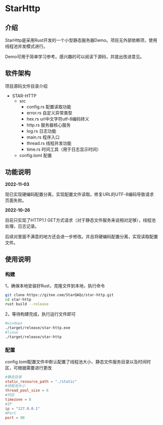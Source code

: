 # StarHttp

## 介绍

StarHttp是采用Rust开发的一个小型静态服务器Demo。项目无外部依赖项，使用线程池并发模式进行。

Demo可用于简单学习参考。感兴趣的可以阅读下源码，并提出改进意见。

## 软件架构

项目源码文件目录介绍
- STAR-HTTP
  - src
    - config.rs		配置读取功能
    - error.rs		自定义异常类型
    - hex.rs 		url中文字符utf-8编码转义
    - http.rs 		服务器核心服务
    - log.rs 		日志功能
    - main.rs 		程序入口
    - thread.rs 	线程并发功能
    - time.rs 		时间工具（用于日志显示时间）
  - config.toml 	配置

## 功能说明

**2022-11-03**

现已实现硬编码配置分离，实现配置文件读取。修复URL的UTF-8编码导致请求页面失败。

**2022-10-26**

目前只实现了HTTP1.1 GET方式请求（对于静态文件服务来说相对足够），线程池处理，日志记录。

后续对里面不满意的地方还会进一步修改。并且将硬编码配置分离，实现读取配置文件。

## 使用说明

### 构建

1，确保本地安装好Rust，克隆文件到本地，执行命令

```bash
git clone https://gitee.com/StarQAQz/star-http.git
cd star-http
rust build --release
```

2，等待构建完成，执行运行文件即可

```bash
#windows
./target/release/star-http.exe
#linux
./target/release/star-http
```

### 配置

config.toml配置文件中默认配置了线程池大小、静态文件服务目录以及时间时区，可根据需要进行更改

```toml
#静态目录
static_resource_path = "./static"
#线程池大小
thread_pool_size = 6
#时区
timezone = 8
#IP
ip = "127.0.0.1"
#Port
port = 80
```

